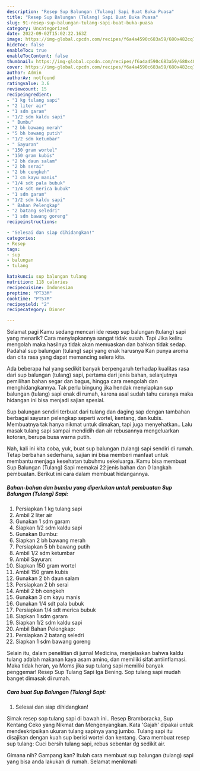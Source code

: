```yaml
---
description: "Resep Sup Balungan (Tulang) Sapi Buat Buka Puasa"
title: "Resep Sup Balungan (Tulang) Sapi Buat Buka Puasa"
slug: 91-resep-sup-balungan-tulang-sapi-buat-buka-puasa
category: Uncategorized
date: 2022-09-02T15:02:22.163Z
image: https://img-global.cpcdn.com/recipes/f6a4a4590c683a59/680x482cq70/sup-balungan-tulang-sapi-foto-resep-utama.jpg
hideToc: false
enableToc: true
enableTocContent: false
thumbnail: https://img-global.cpcdn.com/recipes/f6a4a4590c683a59/680x482cq70/sup-balungan-tulang-sapi-foto-resep-utama.jpg
cover: https://img-global.cpcdn.com/recipes/f6a4a4590c683a59/680x482cq70/sup-balungan-tulang-sapi-foto-resep-utama.jpg
author: Admin
authorAv: notfound
ratingvalue: 3.6
reviewcount: 15
recipeingredient:
- "1 kg tulang sapi"
- "2 liter air"
- "1 sdm garam"
- "1/2 sdm kaldu sapi"
- " Bumbu"
- "2 bh bawang merah"
- "5 bh bawang putih"
- "1/2 sdm ketumbar"
- " Sayuran"
- "150 gram wortel"
- "150 gram kubis"
- "2 bh daun salam"
- "2 bh serai"
- "2 bh cengkeh"
- "3 cm kayu manis"
- "1/4 sdt pala bubuk"
- "1/4 sdt merica bubuk"
- "1 sdm garam"
- "1/2 sdm kaldu sapi"
- " Bahan Pelengkap"
- "2 batang seledri"
- "1 sdm bawang goreng"
recipeinstructions:

- "Selesai dan siap dihidangkan!"
categories:
- Resep
tags:
- sup
- balungan
- tulang

katakunci: sup balungan tulang 
nutrition: 118 calories
recipecuisine: Indonesian
preptime: "PT33M"
cooktime: "PT57M"
recipeyield: "2"
recipecategory: Dinner

---
```



Selamat pagi Kamu sedang mencari ide resep sup balungan (tulang) sapi yang menarik? Cara menyiapkannya sangat tidak susah. Tapi Jika keliru mengolah maka hasilnya tidak akan memuaskan dan bahkan tidak sedap. Padahal sup balungan (tulang) sapi yang enak harusnya Kan punya aroma dan cita rasa yang dapat memancing selera kita.


Ada beberapa hal yang sedikit banyak berpengaruh terhadap kualitas rasa dari sup balungan (tulang) sapi, pertama dari jenis bahan, selanjutnya pemilihan bahan segar dan bagus, hingga cara mengolah dan menghidangkannya. Tak perlu bingung jika hendak menyiapkan sup balungan (tulang) sapi enak di rumah, karena asal sudah tahu caranya maka hidangan ini bisa menjadi sajian spesial.

Sup balungan sendiri terbuat dari tulang dan daging sap dengan tambahan berbagai sayuran pelengkap seperti wortel, kentang, dan kubis. Membuatnya tak hanya nikmat untuk dimakan, tapi juga menyehatkan.. Lalu masak tulang sapi sampai mendidih dan air rebusannya mengeluarkan kotoran, berupa busa warna putih.


Nah, kali ini kita coba, yuk, buat sup balungan (tulang) sapi sendiri di rumah. Tetap berbahan sederhana, sajian ini bisa memberi manfaat untuk membantu menjaga kesehatan tubuhmu sekeluarga. Kamu bisa membuat Sup Balungan (Tulang) Sapi memakai 22 jenis bahan dan 0 langkah pembuatan. Berikut ini cara dalam membuat hidangannya.

<!--inarticleads1-->

##### Bahan-bahan dan bumbu yang diperlukan untuk pembuatan Sup Balungan (Tulang) Sapi:

1. Persiapkan 1 kg tulang sapi
1. Ambil 2 liter air
1. Gunakan 1 sdm garam
1. Siapkan 1/2 sdm kaldu sapi
1. Gunakan  Bumbu:
1. Siapkan 2 bh bawang merah
1. Persiapkan 5 bh bawang putih
1. Ambil 1/2 sdm ketumbar
1. Ambil  Sayuran:
1. Siapkan 150 gram wortel
1. Ambil 150 gram kubis
1. Gunakan 2 bh daun salam
1. Persiapkan 2 bh serai
1. Ambil 2 bh cengkeh
1. Gunakan 3 cm kayu manis
1. Gunakan 1/4 sdt pala bubuk
1. Persiapkan 1/4 sdt merica bubuk
1. Siapkan 1 sdm garam
1. Siapkan 1/2 sdm kaldu sapi
1. Ambil  Bahan Pelengkap:
1. Persiapkan 2 batang seledri
1. Siapkan 1 sdm bawang goreng


Selain itu, dalam penelitian di jurnal Medicina, menjelaskan bahwa kaldu tulang adalah makanan kaya asam amino, dan memiliki sifat antiinflamasi. Maka tidak heran, ya Moms jika sup tulang sapi memiliki banyak penggemar! Resep Sup Tulang Sapi Iga Bening. Sop tulang sapi mudah banget dimasak di rumah. 

<!--inarticleads2-->

##### Cara buat Sup Balungan (Tulang) Sapi:


1. Selesai dan siap dihidangkan!

Simak resep sop tulang sapi di bawah ini.. Resep Bramboracka, Sup Kentang Ceko yang Nikmat dan Mengenyangkan. Kata &#39;Gajah&#39; dipakai untuk mendeskripsikan ukuran tulang sapinya yang jumbo. Tulang sapi itu disajikan dengan kuah sup berisi wortel dan kentang. Cara membuat resep sup tulang: Cuci bersih tulang sapi, rebus sebentar dg sedikit air. 

Gimana nih? Gampang kan? Itulah cara membuat sup balungan (tulang) sapi yang bisa anda lakukan di rumah. Selamat menikmati
